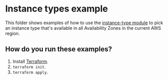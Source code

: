 # Instance types example

This folder shows examples of how to use the [instance-type module](https://github.com/terraform-modules-krish/terraform-aws-utilities/blob/v0.8.0/modules/instance-type) to pick an instance type
that's available in all Availability Zones in the current AWS region.




## How do you run these examples?

1. Install [Terraform](https://www.terraform.io/).
1. `terraform init`.
1. `terraform apply`.



